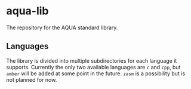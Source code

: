 # aqua-lib

The repository for the AQUA standard library.

## Languages

The library is divided into multiple subdirectories for each language it supports. Currently the only two available languages are `c` and `cpp`, but `amber` will be added at some point in the future. `zasm` is a possibility but is not planned for now.
